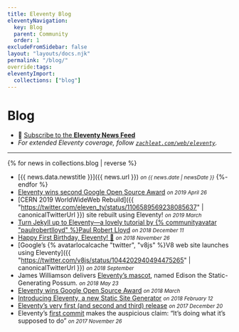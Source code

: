 ```yaml
---
title: Eleventy Blog
eleventyNavigation:
  key: Blog
  parent: Community
  order: 1
excludeFromSidebar: false
layout: "layouts/docs.njk"
permalink: "/blog/"
override:tags:
eleventyImport:
  collections: ["blog"]
---
```

# Blog

* 📢 [Subscribe to the **Eleventy News Feed**](/blog/feed.xml)
* _For extended Eleventy coverage, follow [`zachleat.com/web/eleventy`](https://www.zachleat.com/web/eleventy/)._

---

{% for news in collections.blog | reverse %}
* [{{ news.data.newstitle }}]({{ news.url }}) <small><em>on {{ news.date | newsDate }}</em></small>
{%- endfor %}
* [Eleventy wins second Google Open Source Award](https://opensource.googleblog.com/2019/04/google-open-source-peer-bonus-winners.html) <small><em> on 2019 April 26</em></small>
* [CERN 2019 WorldWideWeb Rebuild]({{ "https://twitter.com/eleven_ty/status/1106589569238085637" | canonicalTwitterUrl }}) site rebuilt using Eleventy! <small><em> on 2019 March</em></small>
* [Turn Jekyll up to Eleventy—a lovely tutorial by {% communityavatar "paulrobertlloyd" %}Paul Robert Lloyd](https://24ways.org/2018/turn-jekyll-up-to-eleventy/) <small><em> on 2018 December 11</em></small>
* [Happy First Birthday, Eleventy! 🎉](https://www.zachleat.com/web/eleventy-birthday/) <small><em> on 2018 November 26</em></small>
* [Google’s {% avatarlocalcache "twitter", "v8js" %}V8 web site launches using Eleventy]({{ "https://twitter.com/v8js/status/1044202940494475265" | canonicalTwitterUrl }}) <small><em> on 2018 September</em></small>
* James Williamson delivers [Eleventy’s mascot](https://web.archive.org/web/20200307013845/https://twitter.com/jameswillweb/status/999052022497316865), named Edison the Static-Generating Possum. <small><em>on 2018 May 23</em></small>
* [Eleventy wins Google Open Source Award](https://www.zachleat.com/web/google-award/) <small><em> on 2018 March</em></small>
* [Introducing Eleventy, a new Static Site Generator](https://www.zachleat.com/web/introducing-eleventy/) <small><em> on 2018 February 12</em></small>
* [Eleventy’s very first (and second and third) release](https://github.com/11ty/eleventy/releases?after=v0.1.3) <small><em> on 2017 December 20</em></small>
* Eleventy’s [first commit](https://github.com/11ty/eleventy/commit/00ad9192605d5d501de6aae193701c5a2297ef2c) makes the auspicious claim: “It’s doing what it’s supposed to do” <small><em> on 2017 November 26</em></small>

